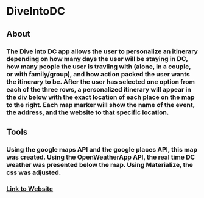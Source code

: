 # DiveIntoDC

## About
### The Dive into DC app allows the user to personalize an itinerary depending on how many days the user will be staying in DC, how many people the user is travling with (alone, in a couple, or with family/group), and how action packed the user wants the itinerary to be. After the user has selected one option from each of the three rows, a personalized itinerary will appear in the div below with the exact location of each place on the map to the right. Each map marker will show the name of the event, the address, and the website to that specific location.

## Tools
### Using the google maps API and the google places API, this map was created. Using the OpenWeatherApp API, the real time DC weather was presented below the map. Using Materialize, the css was adjusted.


### [Link to Website](http://andreapinillos.com/DiveIntoDC/)